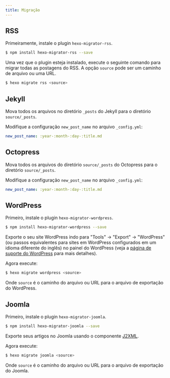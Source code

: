 ```yaml
---
title: Migração
---
```


## RSS

Primeiramente, instale o plugin `hexo-migrator-rss`.

```bash
$ npm install hexo-migrator-rss --save
```

Uma vez que o plugin esteja instalado, execute o seguinte comando para migrar todas as postagens do RSS. A opção `source` pode ser um caminho de arquivo ou uma URL.

```bash
$ hexo migrate rss <source>
```

## Jekyll

Mova todos os arquivos no diretório `_posts` do Jekyll para o diretório `source/_posts`.

Modifique a configuração `new_post_name` no arquivo `_config.yml`:

```yaml
new_post_name: :year-:month-:day-:title.md
```

## Octopress

Mova todos os arquivos do diretório `source/_posts` do Octopress para o diretório `source/_posts`.

Modifique a configuração `new_post_name` no arquivo `_config.yml`:

```yaml
new_post_name: :year-:month-:day-:title.md
```

## WordPress

Primeiro, instale o plugin `hexo-migrator-wordpress`.

```bash
$ npm install hexo-migrator-wordpress --save
```

Exporte o seu site WordPress indo para "Tools" → "Export" → "WordPress" (ou passos equivalentes para sites em WordPress configurados em um idioma diferente do inglês) no painel do WordPress (veja a [página de suporte do WordPress](http://en.support.wordpress.com/export/) para mais detalhes).

Agora execute:

```bash
$ hexo migrate wordpress <source>
```

Onde `source` é o caminho do arquivo ou URL para o arquivo de exportação do WordPress.

## Joomla

Primeiro, instale o plugin `hexo-migrator-joomla`.

```bash
$ npm install hexo-migrator-joomla --save
```

Exporte seus artigos no Joomla usando o componente [J2XML](http://extensions.joomla.org/extensions/migration-a-conversion/data-import-a-export/12816?qh=YToxOntpOjA7czo1OiJqMnhtbCI7fQ%3D%3D).

Agora execute:

```bash
$ hexo migrate joomla <source>
```

Onde `source` é o caminho do arquivo ou URL para o arquivo de exportação do Joomla.

